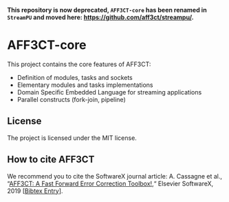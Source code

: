 **This repository is now deprecated, `AFF3CT-core` has been renamed in `StreamPU` and moved here: https://github.com/aff3ct/streampu/.**

# AFF3CT-core

This project contains the core features of AFF3CT:
  - Definition of modules, tasks and sockets
  - Elementary modules and tasks implementations
  - Domain Specific Embedded Language for streaming applications
  - Parallel constructs (fork-join, pipeline)

## License

The project is licensed under the MIT license.

## How to cite AFF3CT

We recommend you to cite the SoftwareX journal article: A. Cassagne et al.,
“[AFF3CT: A Fast Forward Error Correction Toolbox!](https://doi.org/10.1016/j.softx.2019.100345),“
Elsevier SoftwareX, 2019 [[Bibtex Entry](https://aff3ct.github.io/resources/bibtex/Cassagne2019a%20-%20AFF3CT:%20A%20Fast%20Forward%20Error%20Correction%20Toolbox.bib)].
